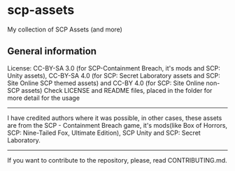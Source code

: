 # scp-assets
 My collection of SCP Assets (and more)

General information
---

License: CC-BY-SA 3.0 (for SCP-Containment Breach, it's mods and SCP: Unity assets), CC-BY-SA 4.0 (for SCP: Secret Laboratory assets and SCP: Site Online SCP themed assets) and CC-BY 4.0 (for SCP: Site Online non-SCP assets)
Check LICENSE and README files, placed in the folder for more detail for the usage

---
I have credited authors where it was possible, in other cases,
these assets are from the SCP - Containment Breach game, it's mods(like Box of Horrors, SCP: Nine-Tailed Fox, Ultimate Edition), SCP Unity and SCP: Secret Laboratory.

---

If you want to contribute to the repository, please, read CONTRIBUTING.md.
